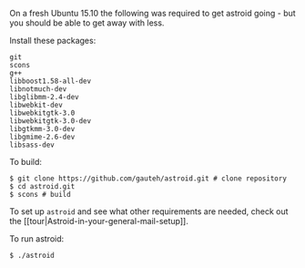On a fresh Ubuntu 15.10 the following was required to get astroid going - but you should be able to get away with less.

Install these packages:
```
git
scons
g++
libboost1.58-all-dev
libnotmuch-dev 
libglibmm-2.4-dev 
libwebkit-dev 
libwebkitgtk-3.0 
libwebkitgtk-3.0-dev 
libgtkmm-3.0-dev 
libgmime-2.6-dev
libsass-dev
```

To build:
```
$ git clone https://github.com/gauteh/astroid.git # clone repository
$ cd astroid.git
$ scons # build
```

To set up `astroid` and see what other requirements are needed, check out the [[tour|Astroid-in-your-general-mail-setup]].

To run astroid:
```
$ ./astroid
```